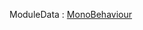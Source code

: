 <p class="title">ModuleData<span> : <a href="https://docs.unity3d.com/6000.1/Documentation/ScriptReference/MonoBehaviour.html" title="MonoBehaviour" class="inherit-link">MonoBehaviour</a></span><p>
